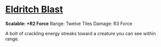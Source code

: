 # [Eldritch Blast](Player's%20Handbook/Spells/Primary/Eldritch%20Blast.md)
**Scalable: +R2 Force**
Range: Twelve Tiles
Damage: R3 Force

A bolt of crackling energy streaks toward a creature you can see within range.
